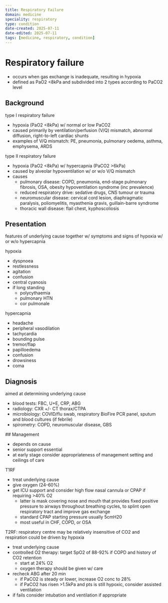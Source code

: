 ```yaml
---
title: Respiratory Failure
domain: medicine
speciality: respiratory
type: condition
date-created: 2025-07-11
date-edited: 2025-07-11
tags: [medicine, respiratory, condition]
---
```


# Respiratory failure
- occurs when gas exchange is inadequate, resulting in hypoxia
- defined as PaO2 <8kPa and subdivided into 2 types according to PaCO2 level

## Background
type I respiratory failure
- hypoxia (PaO2 <8kPa) w/ normal or low PaCO2
- caused primarily by ventilation/perfusion (V/Q) mismatch, abnormal diffusion, right-to-left cardiac shunts
- examples of V/Q mismatch: PE, pneumonia, pulmonary oedema, asthma, emphysema, ARDS

type II respiratory failure
- hypoxia (PaO2 <8kPa) w/ hypercapnia (PaCO2 >6kPa)
- caused by alveolar hypoventilation w/ or w/o V/Q mismatch
- causes
  - pulmonary disease: COPD, pneumonia, end-stage pulmonary fibrosis, OSA, obesity hypoventilation syndrome (inc prevalence)
  - reduced respiratory drive: sedative drugs, CNS tumour or trauma
  - neuromuscular disease: cervical cord lesion, diaphragmatic paralysis, poliomyelitis, myasthenia gravis, guillain-barre syndrome
  - thoracic wall disease: flail chest, kyphoscoliosis

## Presentation
features of underlying cause together w/ symptoms and signs of hypoxia w/ or w/o hypercapnia

hypoxia
- dyspnoea
- restlessness
- agitation
- confusion
- central cyanosis
- if long standing
  - polycythaemia
  - pulmonary HTN
  - cor pulmonale

hypercapnia
- headache
- peripheral vasodilation
- tachycardia
- bounding pulse
- tremor/flap
- papilloedema
- confusion
- drowsiness
- coma

## Diagnosis
aimed at determining underlying cause
- blood tests: FBC, U+E, CRP, ABG
- radiology: CXR +/- CT thorax/CTPA
- microbiology: COVID/flu swab, respiratory BioFire PCR panel, sputum and blood cultures (if febrile)
- spirometry: COPD, neuromuscular disease, GBS

## Management
- depends on cause
- senior support essential
- at early stage consider appropriateness of management setting and ceilings of care

T1RF
- treat underlying cause
- give oxygen (24-60%)
- get ICU support and consider high flow nasal cannula or CPAP if requiring >40% O2
  - latter is mask covering nose and mouth that provides fixed positive pressure to airways throughout breathing cycles, to splint open respiratory tract and improve gas exchange
  - standard CPAP starting pressure usually 5cmH20
  - most useful in CHF, COPD, or OSA

T2RF: respiratory centre may be relatively insensitive of CO2 and respiration could be driven by hypoxia
- treat underlying cause
- controlled O2 therapy: target SpO2 of 88-92% if COPD and history of CO2 retention
  - start at 24% O2
  - oxygen therapy should be given w/ care
- recheck ABG after 20 min
  - if PaCO2 is steady or lower, increase O2 conc to 28%
  - if PaCO2 has risen >1.5kPa and pts is still hypoxic, consider assisted ventilation
- if fails consider intubation and ventilation if appropriate